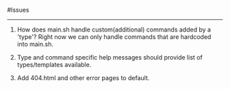 #Issues

---

1. How does main.sh handle custom(additional) commands added by a 'type'?  Right now we can only handle commands that are hardcoded into main.sh.

2. Type and command specific help messages should provide list of types/templates available.

3. Add 404.html and other error pages to default.